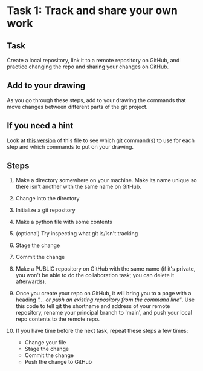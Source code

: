 # Task 1: Track and share your own work

## Task
Create a local repository, link it to a remote repository on GitHub, and practice changing the repo and sharing your changes on GitHub.

## Add to your drawing
As you go through these steps, add to your drawing the commands that move changes between different parts of the git project.

## If you need a hint
Look at [this version](https://github.com/koudyk/intro_git_github/blob/main/2-in-class-tutorial/HINTS__task-1_track-and-share-your-work.md
) of this file to see which git command(s) to use for each step and which commands to put on your drawing.


## Steps
1. Make a directory somewhere on your machine. Make its name unique so there isn't another with the same name on GitHub.

2. Change into the directory  

3. Initialize a git repository

4. Make a python file with some contents

5. (optional) Try inspecting what git is/isn't tracking

6. Stage the change

7. Commit the change

8. Make a PUBLIC repository on GitHub with the same name (if it's private, you won't be able to do the collaboration task; you can delete it afterwards).    

9. Once you create your repo on GitHub, it will bring you to a page with a heading *"... or push an existing repository from the command line"*. Use this code to tell git the shortname and address of your remote repository, rename your principal branch to 'main', and push your local repo contents to the remote repo.

10. If you have time before the next task, repeat these steps a few times:
      - Change your file
      - Stage the change
      - Commit the change
      - Push the change to GitHub